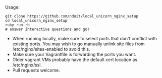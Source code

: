 Usage:

    git clone https://github.com/ndoit/local_unicorn_nginx_setup
    cd local_unicorn_nginx_setup
    ruby run.rb
    # answer interactive questions and go!

* When running locally, make sure to select ports that don't conflict with existing ports.  You may wish to go manually unlink site files from /etc/nginx/sites-enabled to avoid this.  
* Make sure your Vagrantfile is forwarding the ports you want.  
* Older vagrant VMs probably have the default cert location as /etc/nginx/ssl.
* Pull requests welcome.
